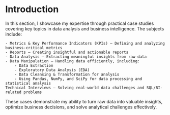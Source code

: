 # Introduction
In this section, I showcase my expertise through practical case studies covering key topics in data analysis and business intelligence. The subjects include:

    - Metrics & Key Performance Indicators (KPIs) – Defining and analyzing business-critical metrics
    - Reports – Creating insightful and actionable reports
    - Data Analysis – Extracting meaningful insights from raw data
    - Data Manipulation – Handling data efficiently, including:
        - Data Extraction
        - Exploratory Data Analysis (EDA)
        - Data Cleansing & Transformation for analysis
        - Using Pandas, NumPy, and SciPy for data processing and statistical analysis
    Technical Interviews – Solving real-world data challenges and SQL/BI-related problems

These cases demonstrate my ability to turn raw data into valuable insights, optimize business decisions, and solve analytical challenges effectively.
